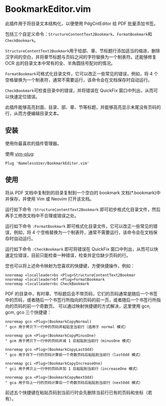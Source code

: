 # BookmarkEditor.vim

此插件用于将目录文本结构化，以便使用 PdgCntEditor 给 PDF 批量添加书签。

包括三个自定义命令：`StructureContentText2Bookmark`、`FormatBookmark`和`CheckBookmark`。

`StructureContentText2Bookmark`用于给部、章、节标题行添加适当的缩进，删除汉字间的空白，并将章节标题与页码之间的字符替换为一个制表符。还能够修复 OCR 出的目录文本中常有的全、半角圆括号配对的情况。

`FormatBookmark`可格式化目录文件，它可以改正一些常见的错误，例如，将 4 个空格替换为一个制表符，通常不需要运行，该命令会在文档保存时自动运行。

`CheckBookmark`可检查目录中的错误，并将错误在 QuickFix 窗口中列出，从而可以快速定位错误。

此插件能够高亮封面、目录、部、章、节等标题，并能够高亮显示末尾没有页码的行，从而方便编辑目录文本。

## 安装

使用你最喜欢的插件管理器。

使用 [vim-plug](https://github.com/junegunn/vim-plug):

```
Plug 'NamelessUzer/BookmarkEditor.vim'
```

## 使用

将从 PDF 文档中复制到的目录复制到一个空白的 bookmark 文档(\*.bookmark)中并保存，并使用 Vim 或 Neovim 打开该文档。

运行如下命令
`:StructureContentText2Bookmark`
即可初步格式化目录文件，然后再手工修改文档中不合理或错误之处。

运行如下命令
`:FormatBookmark`
即可格式化目录文件，它可以改正一些常见的错误，例如，将 4 个空格替换为一个制表符，通常不需要运行，该命令会在文档保存时自动运行。

运行如下命令
`:CheckBookmark`
即可将错误在 QuickFix 窗口中列出，从而可以快速定位错误，目前只能检查一种错误，检查并定位缺少页码的行。

您也可以将上述命令映射为您喜欢的快捷键，方便快捷操作，例如：

```VimScript
nnoremap <localleader>bs <Plug>StructureContentText2Bookmar
nnoremap <localleader>bf <Plug>FormatBookmark
nnoremap <localleader>bc CheckBookmark
```

PDF 的目录中，有时章、节标题后会不带页码，它们的页码通常是随后一个书签中的页码，或者随后一个书签行所指向的页码的前一页，或者随后一个书签行所指向的页码的前一个奇数页。
可以通过映射快捷键的方式解决，这里使用 gcn, gcm, gco 三个快捷键：

```VimScript
nnoremap gcn <Plug>(BookmarkCopyNormal)
" gcn 用于拷贝下一行中的页码并粘贴至当前行（适用于 normal 模式）

nnoremap gcm <Plug>(BookmarkCopyMinusOne)
" gcm 用于拷贝下一行中的页码并减 1 后粘贴到当前行（minusOne 模式）

nnoremap gco <Plug>(BookmarkCopyLastOdd)
" gco 用于将下一行的页码计算前一个奇数页码后粘贴到当前行（lastOdd 模式）

nnoremap gci <Plug>(BookmarkCopyIncreaseOne)
" gci 用于拷贝上一行中的页码并加 1 后粘贴到当前行（increaseOne 模式）

nnoremap gca <Plug>(BookmarkCopyNextOdd)
" gca 用于将上一行的页码计算后一个奇数页码后粘贴到当前行（nextOdd 模式）
```

前述五个快捷键在粘贴页码到当前行时会先删除当前行已有的页码和坐标（若有）。

